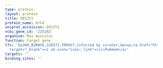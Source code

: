 ```yaml
---
type: protein
layout: protein
title: Q91ZY2
protein_name: Hrh4
uniprot_accession: Q91ZY2
ncbi_gene_id: '225192'
organism: Mus musculus
function: target gene
tfs: 'Ep300,B2RWS6,328572,TRRUST,inferred by curator,&ensp;<a href="https://www.ncbi.nlm.nih.gov/pubmed/?term=12738767%5Buid%5D"
  target="_blank"><i uk-icon="icon: link"></i>Pubmed</a>'
targets: ''
binding_sites: ''
---
```

